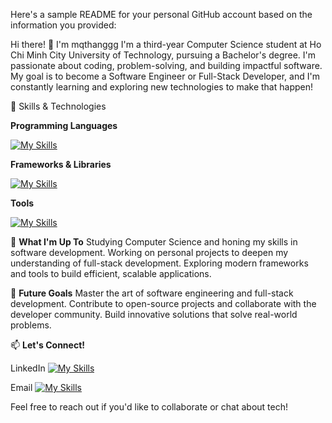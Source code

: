 Here's a sample README for your personal GitHub account based on the information you provided:

Hi there! 👋 I'm mqthanggg
I'm a third-year Computer Science student at Ho Chi Minh City University of Technology, pursuing a Bachelor's degree. I'm passionate about coding, problem-solving, and building impactful software. My goal is to become a Software Engineer or Full-Stack Developer, and I'm constantly learning and exploring new technologies to make that happen!

🔧 Skills & Technologies

**Programming Languages**

[![My Skills](https://skillicons.dev/icons?i=c,cpp,py,java,js,ts,html,css,php)](https://skillicons.dev)

**Frameworks & Libraries**

[![My Skills](https://skillicons.dev/icons?i=angular,vue,express,tailwind,bootstrap)](https://skillicons.dev)

**Tools**

[![My Skills](https://skillicons.dev/icons?i=git,github,docker)](https://skillicons.dev)

🌱 **What I'm Up To**
Studying Computer Science and honing my skills in software development.
Working on personal projects to deepen my understanding of full-stack development.
Exploring modern frameworks and tools to build efficient, scalable applications.

🎯 **Future Goals**
Master the art of software engineering and full-stack development.
Contribute to open-source projects and collaborate with the developer community.
Build innovative solutions that solve real-world problems.

📫 **Let's Connect!**

LinkedIn [![My Skills](https://skillicons.dev/icons?i=linkedin)](https://www.linkedin.com/in/th%C4%83ng-mai-qu%E1%BB%91c-7a8191358/)

Email [![My Skills](https://skillicons.dev/icons?i=gmail)](maiquocthang0304@gmail.com)

Feel free to reach out if you'd like to collaborate or chat about tech!
